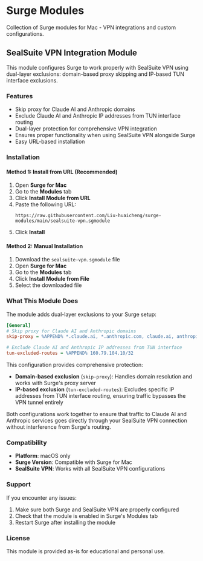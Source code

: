 # Surge Modules

Collection of Surge modules for Mac - VPN integrations and custom configurations.

## SealSuite VPN Integration Module

This module configures Surge to work properly with SealSuite VPN using dual-layer exclusions: domain-based proxy skipping and IP-based TUN interface exclusions.

### Features

- Skip proxy for Claude AI and Anthropic domains
- Exclude Claude AI and Anthropic IP addresses from TUN interface routing
- Dual-layer protection for comprehensive VPN integration
- Ensures proper functionality when using SealSuite VPN alongside Surge
- Easy URL-based installation

### Installation

#### Method 1: Install from URL (Recommended)

1. Open **Surge for Mac**
2. Go to the **Modules** tab
3. Click **Install Module from URL**
4. Paste the following URL:
   ```
   https://raw.githubusercontent.com/Liu-huaicheng/surge-modules/main/sealsuite-vpn.sgmodule
   ```
5. Click **Install**

#### Method 2: Manual Installation

1. Download the `sealsuite-vpn.sgmodule` file
2. Open **Surge for Mac**
3. Go to the **Modules** tab
4. Click **Install Module from File**
5. Select the downloaded file

### What This Module Does

The module adds dual-layer exclusions to your Surge setup:

```ini
[General]
# Skip proxy for Claude AI and Anthropic domains
skip-proxy = %APPEND% *.claude.ai, *.anthropic.com, claude.ai, anthropic.com

# Exclude Claude AI and Anthropic IP addresses from TUN interface
tun-excluded-routes = %APPEND% 160.79.104.10/32
```

This configuration provides comprehensive protection:

- **Domain-based exclusion** (`skip-proxy`): Handles domain resolution and works with Surge's proxy server
- **IP-based exclusion** (`tun-excluded-routes`): Excludes specific IP addresses from TUN interface routing, ensuring traffic bypasses the VPN tunnel entirely

Both configurations work together to ensure that traffic to Claude AI and Anthropic services goes directly through your SealSuite VPN connection without interference from Surge's routing.

### Compatibility

- **Platform**: macOS only
- **Surge Version**: Compatible with Surge for Mac
- **SealSuite VPN**: Works with all SealSuite VPN configurations

### Support

If you encounter any issues:

1. Make sure both Surge and SealSuite VPN are properly configured
2. Check that the module is enabled in Surge's Modules tab
3. Restart Surge after installing the module

### License

This module is provided as-is for educational and personal use.